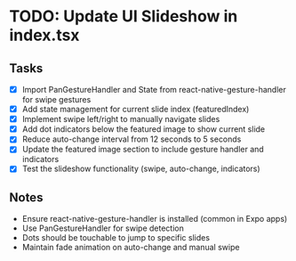 # TODO: Update UI Slideshow in index.tsx

## Tasks
- [x] Import PanGestureHandler and State from react-native-gesture-handler for swipe gestures
- [x] Add state management for current slide index (featuredIndex)
- [x] Implement swipe left/right to manually navigate slides
- [x] Add dot indicators below the featured image to show current slide
- [x] Reduce auto-change interval from 12 seconds to 5 seconds
- [x] Update the featured image section to include gesture handler and indicators
- [x] Test the slideshow functionality (swipe, auto-change, indicators)

## Notes
- Ensure react-native-gesture-handler is installed (common in Expo apps)
- Use PanGestureHandler for swipe detection
- Dots should be touchable to jump to specific slides
- Maintain fade animation on auto-change and manual swipe
